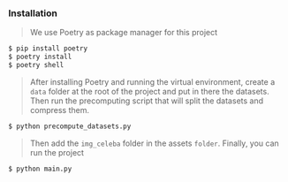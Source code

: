 ### Installation

> We use Poetry as package manager for this project

```bash
$ pip install poetry
$ poetry install
$ poetry shell
```

> After installing Poetry and running the virtual environment, create a `data` folder at the root of the project and put in there the datasets. Then run the precomputing script that will split the datasets and compress them.

```bash
$ python precompute_datasets.py
```

> Then add the `img_celeba` folder in the assets `folder`.
> Finally, you can run the project

```bash
$ python main.py
```

